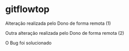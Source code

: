 # gitflowtop

Alteração realizada pelo Dono de forma remota (1)

Outra alteração realizada pelo Dono de forma remota (2)

O Bug foi solucionado 